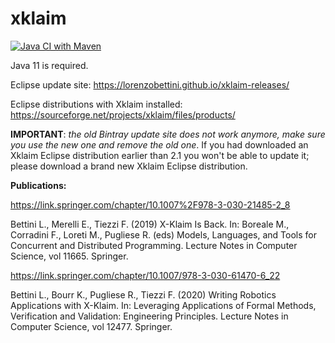 # xklaim

[![Java CI with Maven](https://github.com/LorenzoBettini/xklaim/actions/workflows/linux.yml/badge.svg)](https://github.com/LorenzoBettini/xklaim/actions/workflows/linux.yml)

Java 11 is required.

Eclipse update site: https://lorenzobettini.github.io/xklaim-releases/

Eclipse distributions with Xklaim installed: https://sourceforge.net/projects/xklaim/files/products/

**IMPORTANT**: _the old Bintray update site does not work anymore, make sure you use the new one and remove the old one_. If you had downloaded an Xklaim Eclipse distribution earlier than 2.1 you won't be able to update it; please download a brand new Xklaim Eclipse distribution.

**Publications:**

https://link.springer.com/chapter/10.1007%2F978-3-030-21485-2_8

Bettini L., Merelli E., Tiezzi F. (2019) X-Klaim Is Back. In: Boreale M., Corradini F., Loreti M., Pugliese R. (eds) Models, Languages, and Tools for Concurrent and Distributed Programming. Lecture Notes in Computer Science, vol 11665. Springer.

https://link.springer.com/chapter/10.1007/978-3-030-61470-6_22

Bettini L., Bourr K., Pugliese R., Tiezzi F. (2020) Writing Robotics Applications with X-Klaim. In: Leveraging Applications of Formal Methods, Verification and Validation: Engineering Principles. Lecture Notes in Computer Science, vol 12477. Springer.
